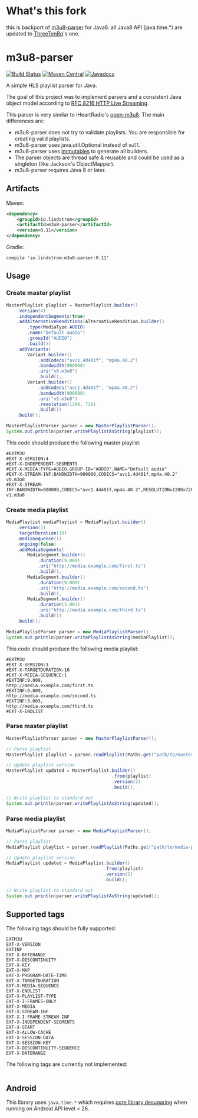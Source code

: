 # What's this fork
this is backport of [m3u8-parser](https://github.com/carlanton/m3u8-parser) for Java6.
all Java8 API (java.time.*) are updated to [ThreeTenBp](https://github.com/ThreeTen/threetenbp)'s one.

# m3u8-parser
[![Build Status](https://travis-ci.org/carlanton/m3u8-parser.svg?branch=master)](https://travis-ci.org/carlanton/m3u8-parser) [![Maven Central](https://maven-badges.herokuapp.com/maven-central/io.lindstrom/m3u8-parser/badge.svg)](https://maven-badges.herokuapp.com/maven-central/io.lindstrom/m3u8-parser)
[![Javadocs](https://www.javadoc.io/badge/io.lindstrom/m3u8-parser.svg)](https://www.javadoc.io/doc/io.lindstrom/m3u8-parser)


A simple HLS playlist parser for Java.

The goal of this project was to implement parsers and a consistent Java object model
according to [RFC 8216 HTTP Live Streaming](https://tools.ietf.org/html/rfc8216).

This parser is very similar to iHeartRadio's [open-m3u8](https://github.com/iheartradio/open-m3u8). The main differences are:
 * m3u8-parser does not try to validate playlists. You are responsible for creating valid playlists.
 * m3u8-parser uses java.util.Optional instead of `null`.
 * m3u8-parser uses [Immutables](https://immutables.github.io/) to generate all builders.
 * The parser objects are thread safe & reusable and could be used as a singleton (like Jackson's ObjectMapper).
 * m3u8-parser requires Java 8 or later.

## Artifacts
Maven:
```xml
<dependency>
    <groupId>io.lindstrom</groupId>
    <artifactId>m3u8-parser</artifactId>
    <version>0.11</version>
</dependency>
```
Gradle:
```
compile 'io.lindstrom:m3u8-parser:0.11'
```

## Usage

### Create master playlist
```java
MasterPlaylist playlist = MasterPlaylist.builder()
    .version(4)
    .independentSegments(true)
    .addAlternativeRenditions(AlternativeRendition.builder()
        .type(MediaType.AUDIO)
        .name("Default audio")
        .groupId("AUDIO")
        .build())
    .addVariants(
        Variant.builder()
            .addCodecs("avc1.4d401f", "mp4a.40.2")
            .bandwidth(900000)
            .uri("v0.m3u8")
            .build(),
        Variant.builder()
            .addCodecs("avc1.4d401f", "mp4a.40.2")
            .bandwidth(900000)
            .uri("v1.m3u8")
            .resolution(1280, 720)
            .build())
    .build();

MasterPlaylistParser parser = new MasterPlaylistParser();
System.out.println(parser.writePlaylistAsString(playlist));
```

This code should produce the following master playlist:
```
#EXTM3U
#EXT-X-VERSION:4
#EXT-X-INDEPENDENT-SEGMENTS
#EXT-X-MEDIA:TYPE=AUDIO,GROUP-ID="AUDIO",NAME="Default audio"
#EXT-X-STREAM-INF:BANDWIDTH=900000,CODECS="avc1.4d401f,mp4a.40.2"
v0.m3u8
#EXT-X-STREAM-INF:BANDWIDTH=900000,CODECS="avc1.4d401f,mp4a.40.2",RESOLUTION=1280x720
v1.m3u8
```


### Create media playlist
```java
MediaPlaylist mediaPlaylist = MediaPlaylist.builder()
    .version(3)
    .targetDuration(10)
    .mediaSequence(1)
    .ongoing(false)
    .addMediaSegments(
        MediaSegment.builder()
            .duration(9.009)
            .uri("http://media.example.com/first.ts")
            .build(),
        MediaSegment.builder()
            .duration(9.009)
            .uri("http://media.example.com/second.ts")
            .build(),
        MediaSegment.builder()
            .duration(3.003)
            .uri("http://media.example.com/third.ts")
            .build())
    .build();

MediaPlaylistParser parser = new MediaPlaylistParser();
System.out.println(parser.writePlaylistAsString(mediaPlaylist));
```

This code should produce the following media playlist:
```
#EXTM3U
#EXT-X-VERSION:3
#EXT-X-TARGETDURATION:10
#EXT-X-MEDIA-SEQUENCE:1
#EXTINF:9.009,
http://media.example.com/first.ts
#EXTINF:9.009,
http://media.example.com/second.ts
#EXTINF:3.003,
http://media.example.com/third.ts
#EXT-X-ENDLIST
```

### Parse master playlist
```java
MasterPlaylistParser parser = new MasterPlaylistParser();

// Parse playlist
MasterPlaylist playlist = parser.readPlaylist(Paths.get("path/to/master.m3u8"));

// Update playlist version
MasterPlaylist updated = MasterPlaylist.builder()
                                        .from(playlist)
                                        .version(2)
                                        .build();

// Write playlist to standard out
System.out.println(parser.writePlaylistAsString(updated));
```

### Parse media playlist
```java
MediaPlaylistParser parser = new MediaPlaylistParser();

// Parse playlist
MediaPlaylist playlist = parser.readPlaylist(Paths.get("path/to/media-playlist.m3u8"));

// Update playlist version
MediaPlaylist updated = MediaPlaylist.builder()
                                     .from(playlist)
                                     .version(2)
                                     .build();

// Write playlist to standard out
System.out.println(parser.writePlaylistAsString(updated));
```

## Supported tags
The following tags should be fully supported:
```
EXTM3U
EXT-X-VERSION
EXTINF
EXT-X-BYTERANGE
EXT-X-DISCONTINUITY
EXT-X-KEY
EXT-X-MAP
EXT-X-PROGRAM-DATE-TIME
EXT-X-TARGETDURATION
EXT-X-MEDIA-SEQUENCE
EXT-X-ENDLIST
EXT-X-PLAYLIST-TYPE
EXT-X-I-FRAMES-ONLY
EXT-X-MEDIA
EXT-X-STREAM-INF
EXT-X-I-FRAME-STREAM-INF
EXT-X-INDEPENDENT-SEGMENTS
EXT-X-START
EXT-X-ALLOW-CACHE
EXT-X-SESSION-DATA
EXT-X-SESSION-KEY
EXT-X-DISCONTINUITY-SEQUENCE
EXT-X-DATERANGE
```

The following tags are currently not implemented:
```
```

## Android
This library uses `java.time.*` which requires [core library desugaring](https://developer.android.com/studio/preview/features#j8-desugar) when running on Android API level < 26.
